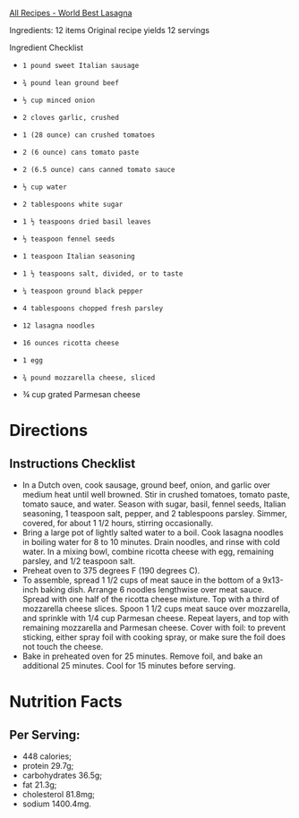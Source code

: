 [All Recipes - World Best Lasagna](https://www.allrecipes.com/recipe/23600/worlds-best-lasagna/)

Ingredients: 12 items
Original recipe yields 12 servings

Ingredient Checklist
-     1 pound sweet Italian sausage
-     ¾ pound lean ground beef
-     ½ cup minced onion
-     2 cloves garlic, crushed
-     1 (28 ounce) can crushed tomatoes
-     2 (6 ounce) cans tomato paste
-     2 (6.5 ounce) cans canned tomato sauce
-     ½ cup water
-     2 tablespoons white sugar
-     1 ½ teaspoons dried basil leaves
-     ½ teaspoon fennel seeds
-     1 teaspoon Italian seasoning
-     1 ½ teaspoons salt, divided, or to taste
-     ¼ teaspoon ground black pepper
-     4 tablespoons chopped fresh parsley
-     12 lasagna noodles
-     16 ounces ricotta cheese
-     1 egg
-     ¾ pound mozzarella cheese, sliced
-  ¾ cup grated Parmesan cheese


# Directions
## Instructions Checklist

-  In a Dutch oven, cook sausage, ground beef, onion, and garlic over medium heat until well browned. Stir in crushed tomatoes, tomato paste, tomato sauce, and water. Season with sugar, basil, fennel seeds, Italian seasoning, 1 teaspoon salt, pepper, and 2 tablespoons parsley. Simmer, covered, for about 1 1/2 hours, stirring occasionally.
- Bring a large pot of lightly salted water to a boil. Cook lasagna noodles in boiling water for 8 to 10 minutes. Drain noodles, and rinse with cold water. In a mixing bowl, combine ricotta cheese with egg, remaining parsley, and 1/2 teaspoon salt.
- Preheat oven to 375 degrees F (190 degrees C).
- To assemble, spread 1 1/2 cups of meat sauce in the bottom of a 9x13-inch baking dish. Arrange 6 noodles lengthwise over meat sauce. Spread with one half of the ricotta cheese mixture. Top with a third of mozzarella cheese slices. Spoon 1 1/2 cups meat sauce over mozzarella, and sprinkle with 1/4 cup Parmesan cheese. Repeat layers, and top with remaining mozzarella and Parmesan cheese. Cover with foil: to prevent sticking, either spray foil with cooking spray, or make sure the foil does not touch the cheese.
- Bake in preheated oven for 25 minutes. Remove foil, and bake an additional 25 minutes. Cool for 15 minutes before serving.

# Nutrition Facts
## Per Serving:
- 448 calories; 
- protein 29.7g; 
- carbohydrates 36.5g; 
- fat 21.3g; 
- cholesterol 81.8mg; 
- sodium 1400.4mg. 



